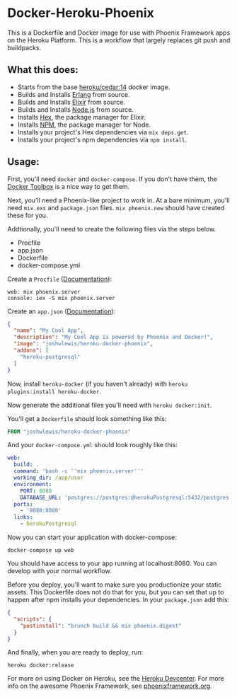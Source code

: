 # Docker-Heroku-Phoenix

This is a Dockerfile and Docker image for use with Phoenix Framework apps on
the Heroku Platform. This is a workflow that largely replaces git push and
buildpacks.


## What this does:

- Starts from the base [heroku/cedar:14](https://hub.docker.com/r/heroku/nodejs/) docker image.
- Builds and Installs [Erlang](https://www.erlang.org) from source.
- Builds and Installs [Elixir](https://elixir-lang.org) from source.
- Builds and Installs [Node.js](https://nodejs.org) from source.
- Installs [Hex](https://hex.pm), the package manager for Elixir.
- Installs [NPM](https://npmjs.org), the package manager for Node.
- Installs your project's Hex dependencies via `mix deps.get`.
- Installs your project's npm dependencies via `npm install`.

## Usage:

First, you'll need `docker` and `docker-compose`. If you don't have them, the 
[Docker Toolbox](https://docker.com/toolbox) is a nice way to get them.

Next, you'll need a Phoenix-like project to work in. At a bare minimum, 
you'll need `mix.exs` and `package.json` files. `mix phoenix.new` should have 
created these for you.

Addtionally, you'll need to create the following files via the steps below.

- Procfile
- app.json
- Dockerfile
- docker-compose.yml

Create a `Procfile` ([Documentation](https://devcenter.heroku.com/articles/procfile)):

```
web: mix phoenix.server
console: iex -S mix phoenix.server
```

Create an `app.json` ([Documentation](https://devcenter.heroku.com/articles/app-json-schema)):

```json
{
  "name": "My Cool App",
  "description": "My Cool App is powered by Phoenix and Docker!",
  "image": "joshwlewis/heroku-docker-phoenix",
  "addons": [
    "heroku-postgresql"
  ]
}
```

Now, install `heroku-docker` (if you haven't already) with `heroku
plugins:install heroku-docker`.

Now generate the additional files you'll need with `heroku docker:init`.

You'll get a `Dockerfile` should look something like this:

```Dockerfile
FROM "joshwlewis/heroku-docker-phoenix"
```

And your `docker-compose.yml` should look roughly like this:
```yaml
web:
  build: .
  command: 'bash -c ''mix phoenix.server'''
  working_dir: /app/user
  environment:
    PORT: 8080
    DATABASE_URL: 'postgres://postgres:@herokuPostgresql:5432/postgres'
  ports:
    - '8080:8080'
  links:
    - herokuPostgresql
```

Now you can start your application with docker-compose:

`docker-compose up web`

You should have access to your app running at localhost:8080. You can develop
with your normal workflow.

Before you deploy, you'll want to make sure you productionize your static
assets. This Dockerfile does not do that for you, but you can set that up
to happen after npm installs your dependencies. In your `package.json` add
this:

```json
{
  "scripts": {
    "postinstall": "brunch build && mix phoenix.digest"
  }
}
```

And finally, when you are ready to deploy, run:

`heroku docker:release`

For more on using Docker on Heroku, see the [Heroku Devcenter](https://devcenter.heroku.com/articles/docker).
For more info on the awesome Phoenix Framework, see [phoenixframework.org](https://www.phoenixframework.org).
